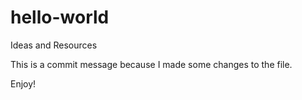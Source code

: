 # hello-world
Ideas and Resources

This is a commit message because I made some changes to the file. 


Enjoy!
